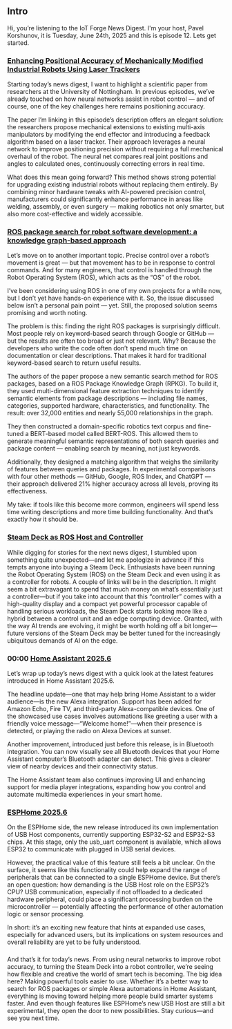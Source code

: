 ## Intro

Hi, you’re listening to the IoT Forge News Digest. I'm your host, Pavel Korshunov, it is Tuesday, June 24th, 2025 and this is episode 12. Lets get started.

### [Enhancing Positional Accuracy of Mechanically Modified Industrial Robots Using Laser Trackers](https://www.mdpi.com/2218-6581/14/4/42)

Starting today’s news digest, I want to highlight a scientific paper from researchers at the University of Nottingham. In previous episodes, we’ve already touched on how neural networks assist in robot control — and of course, one of the key challenges here remains positioning accuracy.

The paper I’m linking in this episode’s description offers an elegant solution: the researchers propose mechanical extensions to existing multi-axis manipulators by modifying the end effector and introducing a feedback algorithm based on a laser tracker. Their approach leverages a neural network to improve positioning precision without requiring a full mechanical overhaul of the robot. The neural net compares real joint positions and angles to calculated ones, continuously correcting errors in real time.

What does this mean going forward?
This method shows strong potential for upgrading existing industrial robots without replacing them entirely. By combining minor hardware tweaks with AI-powered precision control, manufacturers could significantly enhance performance in areas like welding, assembly, or even surgery — making robotics not only smarter, but also more cost-effective and widely accessible.

### [ROS package search for robot software development: a knowledge graph-based approach](https://link.springer.com/article/10.1007/s11704-024-3660-9)

Let’s move on to another important topic. Precise control over a robot’s movement is great — but that movement has to be in response to control commands. And for many engineers, that control is handled through the Robot Operating System (ROS), which acts as the “OS” of the robot.

I’ve been considering using ROS in one of my own projects for a while now, but I don’t yet have hands-on experience with it. So, the issue discussed below isn’t a personal pain point — yet. Still, the proposed solution seems promising and worth noting.

The problem is this: finding the right ROS packages is surprisingly difficult. Most people rely on keyword-based search through Google or GitHub — but the results are often too broad or just not relevant. Why? Because the developers who write the code often don’t spend much time on documentation or clear descriptions. That makes it hard for traditional keyword-based search to return useful results.

The authors of the paper propose a new semantic search method for ROS packages, based on a ROS Package Knowledge Graph (RPKG). To build it, they used multi-dimensional feature extraction techniques to identify semantic elements from package descriptions — including file names, categories, supported hardware, characteristics, and functionality. The result: over 32,000 entities and nearly 55,000 relationships in the graph.

They then constructed a domain-specific robotics text corpus and fine-tuned a BERT-based model called BERT-ROS. This allowed them to generate meaningful semantic representations of both search queries and package content — enabling search by meaning, not just keywords.

Additionally, they designed a matching algorithm that weighs the similarity of features between queries and packages. In experimental comparisons with four other methods — GitHub, Google, ROS Index, and ChatGPT — their approach delivered 21% higher accuracy across all levels, proving its effectiveness.

My take: if tools like this become more common, engineers will spend less time writing descriptions and more time building functionality. And that’s exactly how it should be.

### [Steam Deck as ROS Host and Controller](https://github.com/ICE9-Robotics/ROS-for-Steam-Deck-OLED)

While digging for stories for the next news digest, I stumbled upon something quite unexpected—and let me apologize in advance if this tempts anyone into buying a Steam Deck. Enthusiasts have been running the Robot Operating System (ROS) on the Steam Deck and even using it as a controller for robots. A couple of links will be in the description.
It might seem a bit extravagant to spend that much money on what’s essentially just a controller—but if you take into account that this “controller” comes with a high-quality display and a compact yet powerful processor capable of handling serious workloads, the Steam Deck starts looking more like a hybrid between a control unit and an edge computing device. Granted, with the way AI trends are evolving, it might be worth holding off a bit longer—future versions of the Steam Deck may be better tuned for the increasingly ubiquitous demands of AI on the edge.

### 00:00 [Home Assistant 2025.6](https://www.home-assistant.io/blog/2025/06/11/release-20256/)
Let’s wrap up today’s news digest with a quick look at the latest features introduced in Home Assistant 2025.6.

The headline update—one that may help bring Home Assistant to a wider audience—is the new Alexa integration. Support has been added for Amazon Echo, Fire TV, and third-party Alexa-compatible devices. One of the showcased use cases involves automations like greeting a user with a friendly voice message—“Welcome home!”—when their presence is detected, or playing the radio on Alexa  Devices at sunset.

Another improvement, introduced just before this release, is in Bluetooth integration. You can now visually see all Bluetooth devices that your Home Assistant computer’s Bluetooth adapter can detect. This gives a clearer view of nearby devices and their connectivity status.

The Home Assistant team also continues improving UI and enhancing support for media player integrations, expanding how you control and automate multimedia experiences in your smart home.

### [ESPHome 2025.6](https://esphome.io/changelog/2025.6.0.html)

On the ESPHome side, the new release introduced its own implementation of USB Host components, currently supporting ESP32-S2 and ESP32-S3 chips. At this stage, only the usb_uart component is available, which allows ESP32 to communicate with plugged in USB serial devices.

However, the practical value of this feature still feels a bit unclear. On the surface, it seems like this functionality could help expand the range of peripherals that can be connected to a single ESPHome device. But there’s an open question: how demanding is the USB Host role on the ESP32’s CPU? USB communication, especially if not offloaded to a dedicated hardware peripheral, could place a significant processing burden on the microcontroller — potentially affecting the performance of other automation logic or sensor processing.

In short: it’s an exciting new feature that hints at expanded use cases, especially for advanced users, but its implications on system resources and overall reliability are yet to be fully understood.

###

And that’s it for today’s news. From using neural networks to improve robot accuracy, to turning the Steam Deck into a robot controller, we’re seeing how flexible and creative the world of smart tech is becoming. The big idea here? Making powerful tools easier to use. Whether it’s a better way to search for ROS packages or simple Alexa automations in Home Assistant, everything is moving toward helping more people build smarter systems faster. And even though features like ESPHome’s new USB Host are still a bit experimental, they open the door to new possibilities. Stay curious—and see you next time.
